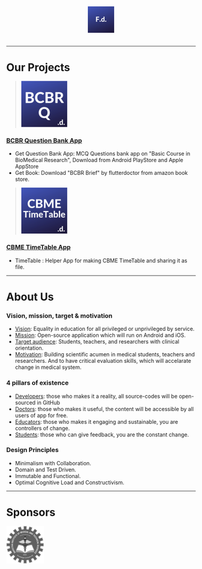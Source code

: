 # <p align="center"><img alt="FlutterDoctor.com" src="logos/FdCBlue.png" width="70"></p>
---
# Our Projects

> [<img alt="FlutterDoctor.com" src="logos/BCBRCBlue.png" width="122">](BCBR/BCBR_Q_Bank.md)
### [BCBR Question Bank App](BCBR/BCBR_Q_Bank.md)
- Get Question Bank App: MCQ Questions bank app on "Basic Course in BioMedical Research", Download from Android PlayStore and Apple AppStore  
- Get Book: Download "BCBR Brief" by flutterdoctor from amazon book store. 
 
 
> [<img alt="FlutterDoctor.com" src="logos/CBMETimeTable.png" width="122">]()
### [CBME TimeTable App]()
- TimeTable : Helper App for making CBME TimeTable and sharing it as file.
 
---
# About Us
### Vision, mission, target & motivation 
* [Vision](): Equality in education for all privileged or unprivileged by service.
* [Mission](): Open-source application which will run on Android and iOS. 
* [Target audience](): Students, teachers, and researchers with clinical orientation. 
* [Motivation](): Building scientific acumen in medical students, teachers and researchers. And to have critical evaluation skills, which will accelarate change in medical system. 

### 4 pillars of existence
* [Developers](): those who makes it a reality, all source-codes will be open-sourced in GitHub  
* [Doctors](): those who makes it useful, the content will be accessible by all users of app for free. 
* [Educators](): those who makes it engaging and sustainable, you are controllers of change.
* [Students](): those who can give feedback, you are the constant change. 

### Design Principles 
* Minimalism with Collaboration. 
* Domain and Test Driven.
* Immutable and Functional.
* Optimal Cognitive Load and Constructivism.

---
# Sponsors
<img alt="flutter doctor logo" src="logos/SponSIMATS.png" width="100">
